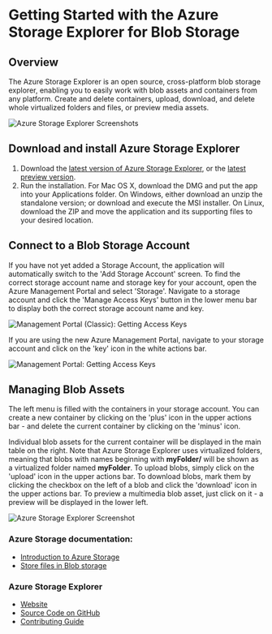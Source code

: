 <properties
	pageTitle="How to use the Azure Storage Explorer with Microsoft Azure Storage"
	description="Learn how to use the Azure Storage Explorer to upload, download and preview blobs"
	services="storage"
	documentationCenter=""
	authors="feriese"
	manager="mandr"
	editor=""/>

<tags
	ms.service="storage"
	ms.workload="storage"
	ms.tgt_pltfrm="na"
	ms.devlang="na"
	ms.topic="article"
	ms.date="07/28/2015"
	ms.author="feriese"/>

# Getting Started with the Azure Storage Explorer for Blob Storage

## Overview

The Azure Storage Explorer is an open source, cross-platform blob storage explorer, enabling you to easily work with blob assets and containers from any platform. Create and delete containers, upload, download, and delete whole virtualized folders and files, or preview media assets.

![Azure Storage Explorer Screenshots](Image1)

## Download and install Azure Storage Explorer

1. Download the [latest version of Azure Storage Explorer](http://www.storageexplorer.com/#releases), or the [latest preview version](http://www.storageexplorer.com/#devbuilds).
2. Run the installation. For Mac OS X, download the DMG and put the app into your Applications folder. On Windows, either download an unzip the standalone version; or download and execute the MSI installer. On Linux, download the ZIP and move the application and its supporting files to your desired location.

## Connect to a Blob Storage Account

If you have not yet added a Storage Account, the application will automatically switch to the 'Add Storage Account' screen. To find the correct storage account name and storage key for your account, open the Azure Management Portal and select 'Storage'. Navigate to a storage account and click the 'Manage Access Keys' button in the lower menu bar to display both the correct storage account name and key.

![Management Portal (Classic): Getting Access Keys](Image2)

If you are using the new Azure Management Portal, navigate to your storage account and click on the 'key' icon in the white actions bar.

![Management Portal: Getting Access Keys](Image3)

## Managing Blob Assets

The left menu is filled with the containers in your storage account. You can create a new container by clicking on the 'plus' icon in the upper actions bar - and delete the current container by clicking on the 'minus' icon.

Individual blob assets for the current container will be displayed in the main table on the right. Note that Azure Storage Explorer uses virtualized folders, meaning that blobs with names beginning with **myFolder/** will be shown as a virtualized folder named **myFolder**. To upload blobs, simply click on the 'upload' icon in the upper actions bar. To download blobs, mark them by clicking the checkbox on the left of a blob and click the 'download' icon in the upper actions bar. To preview a multimedia blob asset, just click on it - a preview will be displayed in the lower left.

![Azure Storage Explorer Screenshot](Image4)

[Image1]: ./media/storage-ase/Screenshots.png
[Image2]: ./media/storage-ase/Get_Access_Keys1.png
[Image3]: ./media/storage-ase/Get_Access_Keys2.png
[Image4]: ./media/storage-ase/Screenshot.png

### Azure Storage documentation:

- [Introduction to Azure Storage](storage-introduction.md)
- [Store files in Blob storage](storage-dotnet-how-to-use-blobs.md)

### Azure Storage Explorer

- [Website](http://www.storageexplorer.com)
- [Source Code on GitHub](http://github.com/azure-storage/xplat)
- [Contributing Guide](https://github.com/azure-storage/xplat/blob/master/CONTRIBUTING.md)
